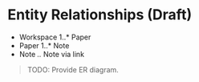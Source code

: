 # Entity Relationships (Draft)

- Workspace 1..* Paper
- Paper 1..* Note
- Note *..* Note via link

> TODO: Provide ER diagram.
